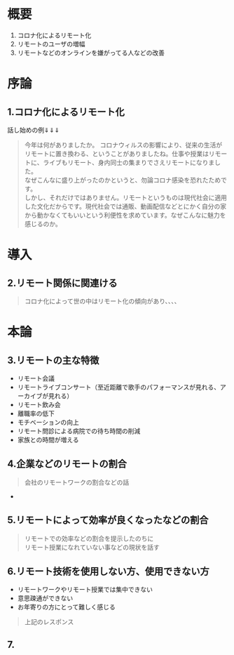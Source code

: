 # 概要
1. コロナ化によるリモート化
2. リモートのユーザの増幅
3. リモートなどのオンラインを嫌がってる人などの改善
 

# 序論
## 1.コロナ化によるリモート化
話し始めの例⇓⇓⇓
> 今年は何がありましたか。
コロナウィルスの影響により、従来の生活がリモートに置き換わる、ということがありましたね。仕事や授業はリモートに、ライブもリモート、身内同士の集まりでさえリモートになりました。  
なぜこんなに盛り上がったのかというと、勿論コロナ感染を恐れたためです。  
しかし、それだけではありません。リモートというものは現代社会に適用した文化だからです。現代社会では通販、動画配信などとにかく自分の家から動かなくてもいいという利便性を求めています。なぜこんなに魅力を感じるのか。

# 導入
## 2.リモート関係に関連ける
> コロナ化によって世の中はリモート化の傾向があり、、、、

# 本論
## 3.リモートの主な特徴
- リモート会議
- リモートライブコンサート（至近距離で歌手のパフォーマンスが見れる、アーカイブが見れる）
- リモート飲み会
- 離職率の低下
- モチベーションの向上
- リモート問診による病院での待ち時間の削減
- 家族との時間が増える

## 4.企業などのリモートの割合
> 会社のリモートワークの割合などの話
- []()

## 5.リモートによって効率が良くなったなどの割合
>  リモートでの効率などの割合を提示したのちに  
リモート授業になれていない事などの現状を話す

## 6.リモート技術を使用しない方、使用できない方
- リモートワークやリモート授業では集中できない
- 意思疎通ができない
- お年寄りの方にとって難しく感じる

> 上記のレスポンス



## 7.